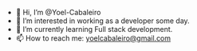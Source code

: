 - 👋 Hi, I’m @Yoel-Cabaleiro
- 👀 I’m interested in working as a developer some day.
- 🌱 I’m currently learning Full stack development.
- 📫 How to reach me: yoelcabaleiro@gmail.com

<!---
Yoel-Cabaleiro/Yoel-Cabaleiro is a ✨ special ✨ repository because its `README.md` (this file) appears on your GitHub profile.
You can click the Preview link to take a look at your changes.
--->
